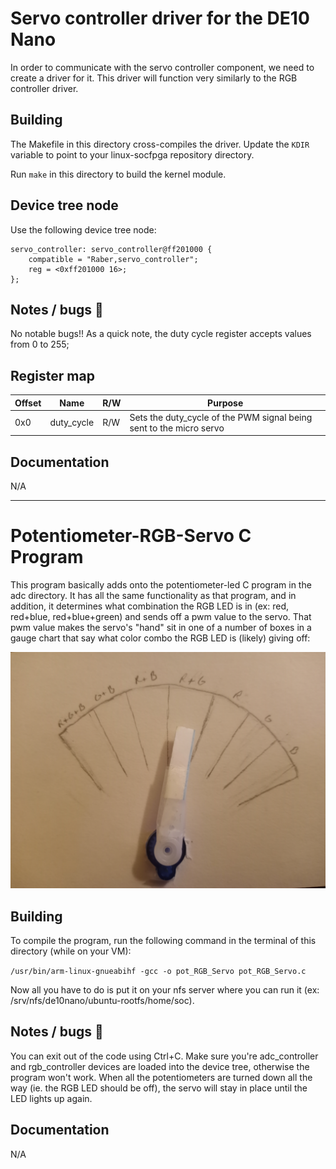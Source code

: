 # Servo controller driver for the DE10 Nano

In order to communicate with the servo controller component, we need to create a driver for it. This driver will function very similarly to the RGB controller driver.

## Building

The Makefile in this directory cross-compiles the driver. Update the `KDIR` variable to point to your linux-socfpga repository directory.

Run `make` in this directory to build the kernel module.

## Device tree node

Use the following device tree node:
```devicetree
servo_controller: servo_controller@ff201000 {
    compatible = "Raber,servo_controller";
    reg = <0xff201000 16>;
};
```

## Notes / bugs :bug:

No notable bugs!! As a quick note, the duty cycle register accepts values from 0 to 255;

## Register map

| Offset | Name         | R/W | Purpose                                                              |
|--------|--------------|-----|----------------------------------------------------------------------|
| 0x0    | duty_cycle   | R/W | Sets the duty_cycle of the PWM signal being sent to the micro servo  |

## Documentation

N/A

------------------------------------------------------------------------------------------------------------------------------------------------

# Potentiometer-RGB-Servo C Program

This program basically adds onto the potentiometer-led C program in the adc directory. It has all the same functionality as that program, and in addition, it determines what combination the RGB LED is in (ex: red, red+blue, red+blue+green) and sends off a pwm value to the servo. That pwm value makes the servo's "hand" sit in one of a number of boxes in a gauge chart that say what color combo the RGB LED is (likely) giving off:

![cool_pic](chart_pic.jpg)

## Building

To compile the program, run the following command in the terminal of this directory (while on your VM):

`/usr/bin/arm-linux-gnueabihf -gcc -o pot_RGB_Servo pot_RGB_Servo.c`

Now all you have to do is put it on your nfs server where you can run it (ex: /srv/nfs/de10nano/ubuntu-rootfs/home/soc).

## Notes / bugs :bug:

You can exit out of the code using Ctrl+C. Make sure you're adc_controller and rgb_controller devices are loaded into the device tree, otherwise the program won't work. When all the potentiometers are turned down all the way (ie. the RGB LED should be off), the servo will stay in place until the LED lights up again.

## Documentation

N/A